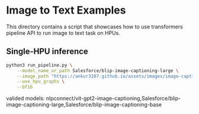 <!---
Copyright 2021 The HuggingFace Team. All rights reserved.

Licensed under the Apache License, Version 2.0 (the "License");
you may not use this file except in compliance with the License.
You may obtain a copy of the License at

    http://www.apache.org/licenses/LICENSE-2.0

Unless required by applicable law or agreed to in writing, software
distributed under the License is distributed on an "AS IS" BASIS,
WITHOUT WARRANTIES OR CONDITIONS OF ANY KIND, either express or implied.
See the License for the specific language governing permissions and
limitations under the License.
-->

# Image to Text Examples

This directory contains a script that showcases how to use transformers pipeline API to run image to text task on HPUs.

## Single-HPU inference

```bash
python3 run_pipeline.py \
    --model_name_or_path Salesforce/blip-image-captioning-large \
    --image_path "https://ankur3107.github.io/assets/images/image-captioning-example.png" \
    --use_hpu_graphs \
    --bf16
```
valided models: nlpconnect/vit-gpt2-image-captioning,Salesforce/blip-image-captioning-large,Salesforce/blip-image-captioning-base
